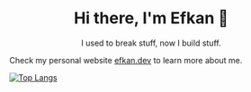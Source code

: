 <h1 align="center"> Hi there, I'm Efkan 👋 </h1>

<p align="center"> I used to break stuff, now I build stuff. </h3>

Check my personal website [efkan.dev](https://efkan.dev) to learn more about me.

[![Top Langs](https://github-readme-stats.vercel.app/api/top-langs/?username=efkann)](https://github.com/anuraghazra/github-readme-stats)

<!--
**efkann/efkann** is a ✨ _special_ ✨ repository because its `README.md` (this file) appears on your GitHub profile.

Here are some ideas to get you started:

- 🔭 I’m currently working on ...
- 🌱 I’m currently learning ...
- 👯 I’m looking to collaborate on ...
- 🤔 I’m looking for help with ...
- 💬 Ask me about ...
- 📫 How to reach me: ...
- 😄 Pronouns: ...
- ⚡ Fun fact: ...
-->
